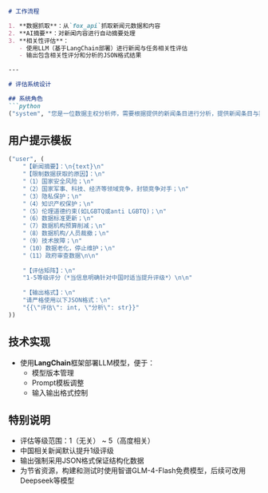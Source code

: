```markdown
# 工作流程

1. **数据抓取**：从`fox_api`抓取新闻元数据和内容
2. **AI摘要**：对新闻内容进行自动摘要处理
3. **相关性评估**：
   - 使用LLM（基于LangChain部署）进行新闻与任务相关性评估
   - 输出包含相关性评分和分析的JSON格式结果

---

# 评估系统设计

## 系统角色
```python
("system", "您是一位数据主权分析师，需要根据提供的新闻条目进行分析，提供新闻条目与数据封锁的相关程度")
```

## 用户提示模板
```python
("user", (
    "【新闻摘要】：\n{text}\n"
    "【限制数据获取的原因】：\n"
    "（1）国家安全风险；\n"
    "（2）国家军事、科技、经济等领域竞争，封锁竞争对手；\n"
    "（3）隐私保护；\n"
    "（4）知识产权保护；\n"
    "（5）伦理道德约束(如LGBTQ或anti LGBTQ)；\n"
    "（6）数据标准更新；\n"
    "（7）数据机构预算削减；\n"
    "（8）数据机构/人员裁撤；\n"
    "（9）技术故障；\n"
    "（10）数据老化，停止维护；\n"
    "（11）政府审查数据\n\n"
    
    "【评估矩阵】：\n"
    "1-5等级评分（*当信息明确针对中国时适当提升评级*）\n\n"
    
    "【输出格式】：\n"
    "请严格使用以下JSON格式：\n"
    "{{\"评估\": int, \"分析\": str}}"
))
```

## 技术实现
- 使用**LangChain**框架部署LLM模型，便于：
  - 模型版本管理
  - Prompt模板调整
  - 输入输出格式控制

## 特别说明
- 评估等级范围：1（无关） ~ 5（高度相关）
- 中国相关新闻默认提升1级评级
- 输出强制采用JSON格式保证结构化数据
- 为节省资源，构建和测试时使用智谱GLM-4-Flash免费模型，后续可改用Deepseek等模型
```
